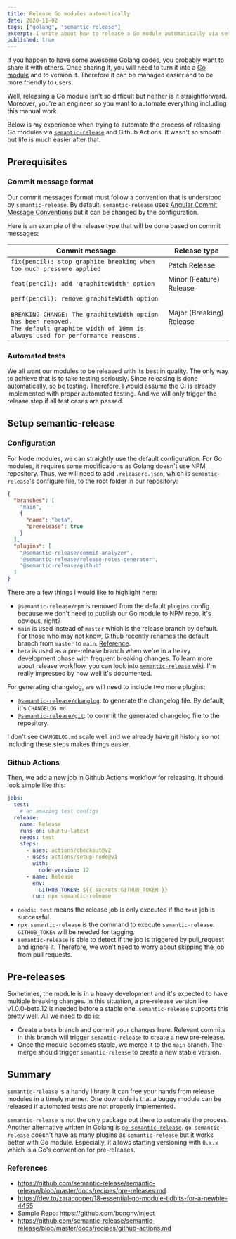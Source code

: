 ```yaml
---
title: Release Go modules automatically
date: 2020-11-02
tags: ["golang", "semantic-release"]
excerpt: I write about how to release a Go module automatically via semantic-release and Github Actions. I also include some tips to handle pre-releases.
published: true
---
```


If you happen to have some awesome Golang codes, you probably want to share it with others. Once sharing it, you will need to turn it into a [Go module](https://golang.org/ref/mod) and to version it. Therefore it can be managed easier and to be more friendly to users.

Well, releasing a Go module isn't so difficult but neither is it straightforward. Moreover, you're an engineer so you want to automate everything including this manual work.

Below is my experience when trying to automate the process of releasing Go modules via [`semantic-release`](https://github.com/semantic-release/semantic-release) and Github Actions. It wasn't so smooth but life is much easier after that.

## Prerequisites

### Commit message format

Our commit messages format must follow a convention that is understood by `semantic-release`. By default, `semantic-release` uses [Angular Commit Message Conventions](https://github.com/angular/angular.js/blob/master/DEVELOPERS.md#-git-commit-guidelines) but it can be changed by the configuration.

Here is an example of the release type that will be done based on commit messages:

| Commit message                                                                                                                                                                                   | Release type             |
| ------------------------------------------------------------------------------------------------------------------------------------------------------------------------------------------------ | ------------------------ |
| `fix(pencil): stop graphite breaking when too much pressure applied`                                                                                                                             | Patch Release            |
| `feat(pencil): add 'graphiteWidth' option`                                                                                                                                                       | Minor (Feature) Release  |
| `perf(pencil): remove graphiteWidth option`<br /><br />`BREAKING CHANGE: The graphiteWidth option has been removed.`<br />`The default graphite width of 10mm is always used for performance reasons.` | Major (Breaking) Release |

### Automated tests

We all want our modules to be released with its best in quality. The only way to achieve that is to take testing seriously. Since releasing is done automatically, so be testing.
Therefore, I would assume the CI is already implemented with proper automated testing. And we will only trigger the release step if all test cases are passed.

## Setup semantic-release

### Configuration

For Node modules, we can straightly use the default configuration. For Go modules, it requires some modifications as Golang doesn't use NPM repository. Thus, we will need to add `.releaserc.json`, which is `semantic-release`'s configure file, to the root folder in our repository:

```json
{
  "branches": [
    "main",
    {
      "name": "beta",
      "prerelease": true
    }
  ],
  "plugins": [
    "@semantic-release/commit-analyzer",
    "@semantic-release/release-notes-generator",
    "@semantic-release/github"
  ]
}
```

There are a few things I would like to highlight here:

- `@semantic-release/npm` is removed from the default `plugins` config because we don't need to publish our Go module to NPM repo. It's obvious, right?
- `main` is used instead of `master` which is the release branch by default. For those who may not know, Github recently renames the default branch from `master` to `main`. [Reference](https://github.com/github/renaming).
- `beta` is used as a pre-release branch when we're in a heavy development phase with frequent breaking changes. To learn more about release workflow, you can look into [`semantic-release` wiki](https://semantic-release.gitbook.io/semantic-release/usage/workflow-configuration). I'm really impressed by how well it's documented.

For generating changelog, we will need to include two more plugins:

- [`@semantic-release/changlog`](https://github.com/semantic-release/changelog): to generate the changelog file. By default, it's `CHANGELOG.md`.
- [`@semantic-release/git`](https://github.com/semantic-release/git): to commit the generated changelog file to the repository.

I don't see `CHANGELOG.md` scale well and we already have git history so not including these steps makes things easier.

### Github Actions

Then, we add a new job in Github Actions workflow for releasing. It should look simple like this:

```yaml
jobs:
  test:
    # an amazing test configs
  release:
    name: Release
    runs-on: ubuntu-latest
    needs: test
    steps:
      - uses: actions/checkout@v2
      - uses: actions/setup-node@v1
        with:
          node-version: 12
      - name: Release
        env:
          GITHUB_TOKEN: ${{ secrets.GITHUB_TOKEN }}
        run: npx semantic-release
```

- `needs: test` means the release job is only executed if the `test` job is successful.
- `npx semantic-release` is the command to execute `semantic-release`. `GITHUB_TOKEN` will be needed for tagging.
- `semantic-release` is able to detect if the job is triggered by pull_request and ignore it. Therefore, we won't need to worry about skipping the job from pull requests.

## Pre-releases

Sometimes, the module is in a heavy development and it's expected to have multiple breaking changes. In this situation, a pre-release version like v1.0.0-beta.12 is needed before a stable one. `semantic-release` supports this pretty well. All we need to do is:

- Create a `beta` branch and commit your changes here. Relevant commits in this branch will trigger `semantic-release` to create a new pre-release.
- Once the module becomes stable, we merge it to the `main` branch. The merge should trigger `semantic-release` to create a new stable version.

## Summary

`semantic-release` is a handy library. It can free your hands from release modules in a timely manner. One downside is that a buggy module can be released if automated tests are not properly implemented.

`semantic-release` is not the only package out there to automate the process. Another alternative written in Golang is [`go-semantic-release`](https://github.com/go-semantic-release/semantic-release). `go-semantic-release` doesn't have as many plugins as `semantic-release` but it works better with Go module. Especially, it allows starting versioning with `0.x.x` which is a Go's convention for pre-releases.

### References

- https://github.com/semantic-release/semantic-release/blob/master/docs/recipes/pre-releases.md
- https://dev.to/zaracooper/18-essential-go-module-tidbits-for-a-newbie-4455
- Sample Repo: https://github.com/bongnv/inject
- https://github.com/semantic-release/semantic-release/blob/master/docs/recipes/github-actions.md
